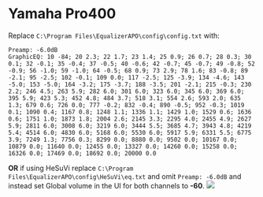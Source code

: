 # Yamaha Pro400
Replace `C:\Program Files\EqualizerAPO\config\config.txt` with:
```
Preamp: -6.0dB
GraphicEQ: 10 -84; 20 2.3; 22 1.7; 23 1.4; 25 0.9; 26 0.7; 28 0.3; 30 0.1; 32 -0.1; 35 -0.4; 37 -0.5; 40 -0.6; 42 -0.7; 45 -0.7; 49 -0.8; 52 -0.9; 56 -1.0; 59 -1.0; 64 -0.5; 68 0.9; 73 2.9; 78 1.6; 83 -0.8; 89 -2.1; 95 -2.5; 102 -0.1; 109 0.0; 117 -2.5; 125 -3.9; 134 -4.6; 143 -5.0; 153 -5.0; 164 -3.2; 175 -3.7; 188 -3.5; 201 -2.1; 215 -0.3; 230 2.2; 246 4.5; 263 5.9; 282 6.0; 301 6.0; 323 6.0; 345 6.0; 369 6.0; 395 5.9; 423 5.3; 452 4.8; 484 3.7; 518 3.1; 554 2.6; 593 2.0; 635 1.3; 679 0.6; 726 0.0; 777 -0.2; 832 -0.4; 890 -0.5; 952 -0.3; 1019 0.1; 1090 0.4; 1167 0.8; 1248 1.1; 1336 1.1; 1429 1.0; 1529 0.6; 1636 0.6; 1751 1.0; 1873 1.8; 2004 2.6; 2145 3.3; 2295 4.0; 2455 4.9; 2627 5.9; 2811 6.0; 3008 6.0; 3219 6.0; 3444 5.5; 3685 4.7; 3943 4.8; 4219 5.4; 4514 6.0; 4830 6.0; 5168 6.0; 5530 6.0; 5917 5.9; 6331 5.5; 6775 3.9; 7249 1.3; 7756 0.3; 8299 0.0; 8880 0.0; 9502 0.0; 10167 0.0; 10879 0.0; 11640 0.0; 12455 0.0; 13327 0.0; 14260 0.0; 15258 0.0; 16326 0.0; 17469 0.0; 18692 0.0; 20000 0.0
```
**OR** if using HeSuVi replace `C:\Program Files\EqualizerAPO\config\HeSuVi\eq.txt` and omit `Preamp: -6.0dB` and instead set Global volume in the UI for both channels to **-60**.
![](https://raw.githubusercontent.com/jaakkopasanen/AutoEq/master/results/SBAF-Serious/innerfidelity/onear/Yamaha%20Pro400/Yamaha%20Pro400.png)